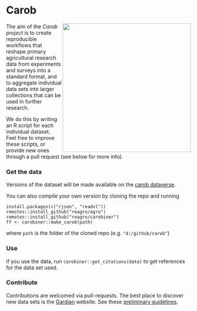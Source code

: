 # Carob

<img align="right" width="350" height="350" src="https://github.com/reagro/carob/raw/master/img/carob.png">

The aim of the *Carob project* is to create reproducible workflows that reshape primary agricultural research data from experiments and surveys into a standard format, and to aggregate individual data sets into larger collections that can be used in further research.

We do this by writing an R script for each individual dataset. Feel free to improve these scripts, or provide new ones through a pull request (see below for more info). 


### Get the data

Versions of the dataset will be made available on the [carob dataverse](https://dataverse.harvard.edu/dataverse/carob/).

You can also compile your own version by cloning the repo and running 

```
install.packages(c("rjson", "readxl"))
remotes::install_github("reagro/agro")
remotes::install_github("reagro/carobiner")
ff <- carobiner::make_carob(path)
```

where `path` is the folder of the cloned repo (e.g. `"d:/github/carob"`)

### Use

if you use the data, run `carobiner::get_citations(data)` to get references for the data set used. 

### Contribute 

Contributions are welcomed via pull-requests. The best place to discover new data sets is the [Gardian](https://gardian.bigdata.cgiar.org/) website. See these [preliminary guidelines](https://github.com/reagro/carob/wiki/Guidelines).

